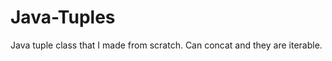 Java-Tuples
===========

Java tuple class that I made from scratch. Can concat and they are iterable.